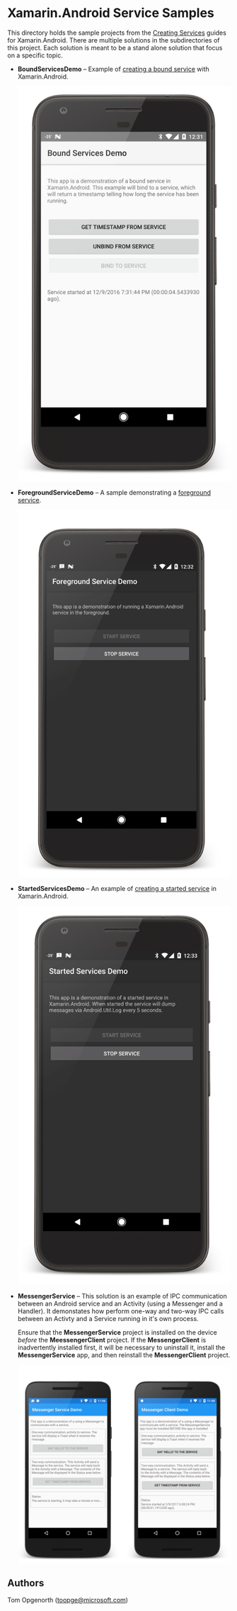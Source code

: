 Xamarin.Android Service Samples
===============================

This directory holds the sample projects from the [Creating Services](https://developer.xamarin.com/guides/android/application_fundamentals/services/) guides for Xamarin.Android. There are multiple solutions in the subdirectories of this project. Each solution is meant to be a stand alone solution that focus on a specific topic.

* **BoundServicesDemo** &ndash; Example of [creating a bound service](https://developer.xamarin.com/guides/android/application_fundamentals/services/creating-a-service/bound-services/) with Xamarin.Android.

    ![](./BoundServiceDemo/Screenshots/bound-service.png)

* **ForegroundServiceDemo** &ndash; A sample demonstrating a [foreground service](https://developer.xamarin.com/guides/android/application_fundamentals/services/foreground-services/).

    ![](./ForegroundServiceDemo/Screenshots/foreground-service.png)

* **StartedServicesDemo** &ndash; An example of [creating a started service](https://developer.xamarin.com/guides/android/application_fundamentals/services/creating-a-service/started-services/) in Xamarin.Android.

    ![](./StartedServicesDemo/Screenshots/started-service.png)

* **MessengerService** &ndash; This solution is an example of IPC communication between an Android service and an Activity (using a Messenger and a Handler). It demonstates how perform one-way and two-way IPC calls between an Activty and a Service running in it's own process.

    Ensure that the **MessengerService** project is installed on the device _before_ the **MeessengerClient** project. If the **MessengerClient** is inadvertently installed first, it will be necessary to uninstall it, install the **MessengerService** app, and then reinstall the **MessengerClient** project.

    ![](./MessengerServiceDemo/Screenshots/service-messenger-activity.png)

Authors
-------

Tom Opgenorth (toopge@microsoft.com)
